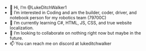 - 👋 Hi, I’m @LukeDitchWalker1
- 👀 I’m interested in Coding and am the builder, coder, driver, and notebook person for my robotics team (79700C)
- 🌱 I’m currently learning C#, HTML, JS, CSS, and true website localization.
- 💞️ I’m looking to collaborate on nothing right now but maybe in the future.
- 📫 You can reach me on discord at lukeditchwalker
<!---
LukeDitchWalker1/LukeDitchWalker1 is a ✨ special ✨ repository because its `README.md` (this file) appears on your GitHub profile.
You can click the Preview link to take a look at your changes.
--->
